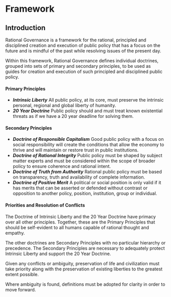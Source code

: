 # Framework

## Introduction
Rational Governance is a framework for the rational, principled and disciplined creation and execution of public policy that has a focus on the future and is mindful of the past while resolving issues of the present day.  

Within this framework, Rational Governance defines individual doctrines, grouped into sets of primary and secondary principles, to be used as guides for creation and execution of such principled and disciplined public policy.  

#### Primary Principles
-  *__Intrinsic Liberty__* All public policy, at its core, must preserve the intrinsic personal, regional and global liberty of humanity.
-  *__20 Year Doctrine__* Public policy should and must treat known existential threats as if we have a 20 year deadline for solving them. 

#### Secondary Principles
-  *__Doctrine of Responsible Capitalism__* Good public policy with a focus on social responsibility will create the conditions that allow the economy to thrive and will maintain or restore trust in public institutions.
-  *__Doctrine of Rational Integrity__* Public policy must be shaped by subject matter experts and must be considered within the scope of broader policy to ensure coherence and rational intent. 
-  *__Doctrine of Truth from Authority__* Rational public policy must be based on transparency, truth and availability of complete information.
-  *__Doctrine of Positive Merit__* A political or social position is only valid if it has merits that can be asserted or defended without contrast or opposition to another policy, position, institution, group or individual.

#### Priorities and Resolution of Conflicts

The Doctrine of Intrinsic Liberty and the 20 Year Doctrine have primacy over all other principles.  Together, these are the Primary Principles that should be self-evident to all humans capable of rational thought and empathy.

The other doctrines are Secondary Principles with no particular hierarchy or precedence.  The Secondary Principles are necessary to adequately protect Intrinsic Liberty and support the 20 Year Doctrine.

Given any conflicts or ambiguity, preservation of life and civilization must take priority along with the preservation of existing liberties to the greatest extent possible.

Where ambiguity is found, definitions must be adopted for clarity in order to move forward.
